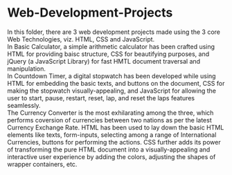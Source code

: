 # Web-Development-Projects
In this folder, there are 3 web development projects made using the 3 core Web Technologies, viz. HTML, CSS and JavaScript. <br />
In Basic Calculator, a simple arithmetic calculator has been crafted using HTML for providing baisc structure, CSS for beautifying purposes, and jQuery (a JavaScript Library) for fast HMTL document traversal and manipulation. <br />
In Countdown Timer, a digital stopwatch has been developed while using HTML for embedding the basic texts, and buttons on the document, CSS for making the stopwatch visually-appealing, and JavaScript for allowing the user to start, pause, restart, reset, lap, and reset the laps features seamlessly. <br />
The Currency Converter is the most exhilarating among the three, which performs coversion of currencies between two nations as per the latest Currency Exchange Rate.
HTML has been used to lay down the basic HTML elements like texts, form-inputs, selecting among a range of International Currencies, buttons for performing the actions. CSS further adds its power of transforming the pure HTML document into a visually-appealing and interactive user experience by adding the colors, adjusting the shapes of wrapper containers, etc. 
